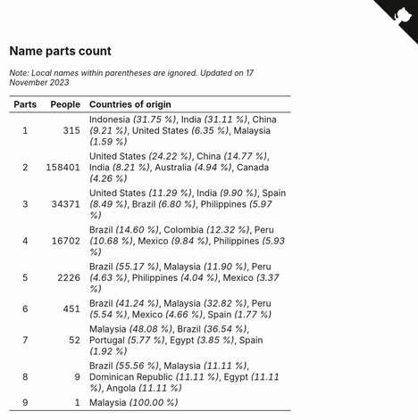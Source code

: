 ## Name parts count

*Note: Local names within parentheses are ignored.*
*Updated on 17 November 2023*

| Parts | People | Countries of origin |
| :--: | ---: | :--- |
| 1 | 315 | Indonesia *(31.75 %)*, India *(31.11 %)*, China *(9.21 %)*, United States *(6.35 %)*, Malaysia *(1.59 %)* |
| 2 | 158401 | United States *(24.22 %)*, China *(14.77 %)*, India *(8.21 %)*, Australia *(4.94 %)*, Canada *(4.26 %)* |
| 3 | 34371 | United States *(11.29 %)*, India *(9.90 %)*, Spain *(8.49 %)*, Brazil *(6.80 %)*, Philippines *(5.97 %)* |
| 4 | 16702 | Brazil *(14.60 %)*, Colombia *(12.32 %)*, Peru *(10.68 %)*, Mexico *(9.84 %)*, Philippines *(5.93 %)* |
| 5 | 2226 | Brazil *(55.17 %)*, Malaysia *(11.90 %)*, Peru *(4.63 %)*, Philippines *(4.04 %)*, Mexico *(3.37 %)* |
| 6 | 451 | Brazil *(41.24 %)*, Malaysia *(32.82 %)*, Peru *(5.54 %)*, Mexico *(4.66 %)*, Spain *(1.77 %)* |
| 7 | 52 | Malaysia *(48.08 %)*, Brazil *(36.54 %)*, Portugal *(5.77 %)*, Egypt *(3.85 %)*, Spain *(1.92 %)* |
| 8 | 9 | Brazil *(55.56 %)*, Malaysia *(11.11 %)*, Dominican Republic *(11.11 %)*, Egypt *(11.11 %)*, Angola *(11.11 %)* |
| 9 | 1 | Malaysia *(100.00 %)* |


<a href="https://github.com/JustinTimeCuber/wca_statistics" class="github-corner" aria-label="View source on Github"><svg width="80" height="80" viewBox="0 0 250 250" style="fill:#151513; color:#fff; position: absolute; top: 0; border: 0; right: 0;" aria-hidden="true"><path d="M0,0 L115,115 L130,115 L142,142 L250,250 L250,0 Z"></path><path d="M128.3,109.0 C113.8,99.7 119.0,89.6 119.0,89.6 C122.0,82.7 120.5,78.6 120.5,78.6 C119.2,72.0 123.4,76.3 123.4,76.3 C127.3,80.9 125.5,87.3 125.5,87.3 C122.9,97.6 130.6,101.9 134.4,103.2" fill="currentColor" style="transform-origin: 130px 106px;" class="octo-arm"></path><path d="M115.0,115.0 C114.9,115.1 118.7,116.5 119.8,115.4 L133.7,101.6 C136.9,99.2 139.9,98.4 142.2,98.6 C133.8,88.0 127.5,74.4 143.8,58.0 C148.5,53.4 154.0,51.2 159.7,51.0 C160.3,49.4 163.2,43.6 171.4,40.1 C171.4,40.1 176.1,42.5 178.8,56.2 C183.1,58.6 187.2,61.8 190.9,65.4 C194.5,69.0 197.7,73.2 200.1,77.6 C213.8,80.2 216.3,84.9 216.3,84.9 C212.7,93.1 206.9,96.0 205.4,96.6 C205.1,102.4 203.0,107.8 198.3,112.5 C181.9,128.9 168.3,122.5 157.7,114.1 C157.9,116.9 156.7,120.9 152.7,124.9 L141.0,136.5 C139.8,137.7 141.6,141.9 141.8,141.8 Z" fill="currentColor" class="octo-body"></path></svg></a><style>.github-corner:hover .octo-arm{animation:octocat-wave 560ms ease-in-out}@keyframes octocat-wave{0%,100%{transform:rotate(0)}20%,60%{transform:rotate(-25deg)}40%,80%{transform:rotate(10deg)}}@media (max-width:500px){.github-corner:hover .octo-arm{animation:none}.github-corner .octo-arm{animation:octocat-wave 560ms ease-in-out}}</style>
